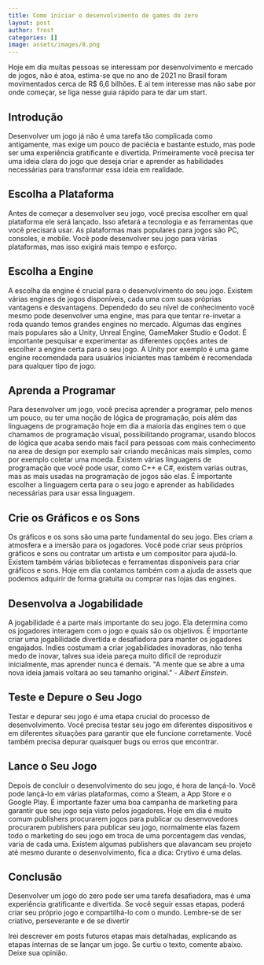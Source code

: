 ```yaml
---
title: Como iniciar o desenvolvimento de games do zero
layout: post
author: frost
categories: []
image: assets/images/8.png
---
```


Hoje em dia muitas pessoas se interessam por desenvolvimento e mercado de jogos, não é atoa, estima-se que no ano de 2021 no Brasil foram movimentados cerca de R$ 6,6 bilhões.
E ai tem interesse mas não sabe por onde começar, se liga nesse guia rápido para te dar um start.

## Introdução

Desenvolver um jogo já não é uma tarefa tão complicada como antigamente, mas exige um pouco de paciêcia e bastante estudo, mas pode ser uma experiência gratificante e divertida. Primeiramente você precisa ter uma ideia clara do jogo que deseja criar e aprender as habilidades necessárias para transformar essa ideia em realidade.


## Escolha a Plataforma

Antes de começar a desenvolver seu jogo, você precisa escolher em qual plataforma ele será lançado. Isso afetará a tecnologia e as ferramentas que você precisará usar. As plataformas mais populares para jogos são PC, consoles, e mobile. Você pode desenvolver seu jogo para várias plataformas, mas isso exigirá mais tempo e esforço.

## Escolha a Engine

A escolha da engine é crucial para o desenvolvimento do seu jogo. Existem várias engines de jogos disponíveis, cada uma com suas próprias vantagens e desvantagens. Dependedo do seu nível de conhecimento você mesmo pode desenvolver uma engine, mas para que tentar re-invetar a roda quando temos grandes engines no mercado. Algumas das engines mais populares são a Unity, Unreal Engine, GameMaker Studio e Godot. É importante pesquisar e experimentar as diferentes opções antes de escolher a engine certa para o seu jogo. A Unity por exemplo é uma game engine recomendada para usuários iniciantes mas também é recomendada para qualquer tipo de jogo.

## Aprenda a Programar

Para desenvolver um jogo, você precisa aprender a programar, pelo menos um pouco, ou ter uma noção de lógica de programação, pois além das linguagens de programação hoje em dia a maioria das engines tem o que chamamos de programação visual, possibilitando programar, usando blocos de lógica que acaba sendo mais facil para pessoas com mais conhecimento na area de design por exemplo sair criando mecânicas mais simples, como por exemplo coletar uma moeda. Existem várias linguagens de programação que você pode usar, como C++ e C#, existem varias outras, mas as mais usadas na programação de jogos são elas. É importante escolher a linguagem certa para o seu jogo e aprender as habilidades necessárias para usar essa linguagem.

## Crie os Gráficos e os Sons

Os gráficos e os sons são uma parte fundamental do seu jogo. Eles criam a atmosfera e a imersão para os jogadores. Você pode criar seus próprios gráficos e sons ou contratar um artista e um compositor para ajudá-lo. Existem também várias bibliotecas e ferramentas disponíveis para criar gráficos e sons. Hoje em dia contamos também com a ajuda de assets que podemos adquirir de forma gratuita ou comprar nas lojas das engines.

## Desenvolva a Jogabilidade

A jogabilidade é a parte mais importante do seu jogo. Ela determina como os jogadores interagem com o jogo e quais são os objetivos. É importante criar uma jogabilidade divertida e desafiadora para manter os jogadores engajados. Indies costumam a criar jogabilidades inovadoras, não tenha medo de inovar, talves sua ideia pareça muito dificil de reproduzir inicialmente, mas aprender nunca é demais. 
"A mente que se abre a uma nova ideia jamais voltará ao seu tamanho original." - *Albert Einstein*.

## Teste e Depure o Seu Jogo

Testar e depurar seu jogo é uma etapa crucial do processo de desenvolvimento. Você precisa testar seu jogo em diferentes dispositivos e em diferentes situações para garantir que ele funcione corretamente. Você também precisa depurar quaisquer bugs ou erros que encontrar.

## Lance o Seu Jogo

Depois de concluir o desenvolvimento do seu jogo, é hora de lançá-lo. Você pode lançá-lo em várias plataformas, como a Steam, a App Store e o Google Play. É importante fazer uma boa campanha de marketing para garantir que seu jogo seja visto pelos jogadores. Hoje em dia é muito comum publishers procurarem jogos para publicar ou desenvovedores procurarem publishers para publicar seu jogo, normalmente elas fazem todo o marketing do seu jogo em troca de uma porcentagem das vendas, varia de cada uma. Existem algumas publishers que alavancam seu projeto até mesmo durante o desenvolvimento, fica a dica: Crytivo é uma delas.

## Conclusão

Desenvolver um jogo do zero pode ser uma tarefa desafiadora, mas é uma experiência gratificante e divertida. Se você seguir essas etapas, poderá criar seu próprio jogo e compartilhá-lo com o mundo. Lembre-se de ser criativo, perseverante e de se divertir

Irei descrever em posts futuros etapas mais detalhadas, explicando as etapas internas de se lançar um jogo. Se curtiu o texto, comente abaixo. Deixe sua opinião.